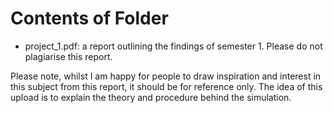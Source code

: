 # Contents of Folder

* project_1.pdf:  a report outlining the findings of semester 1. Please do not plagiarise this report. 

Please note, whilst I am happy for people to draw inspiration and interest in this subject from this report, it should be for reference only. The idea of this upload is to explain the theory and procedure behind
the simulation.
